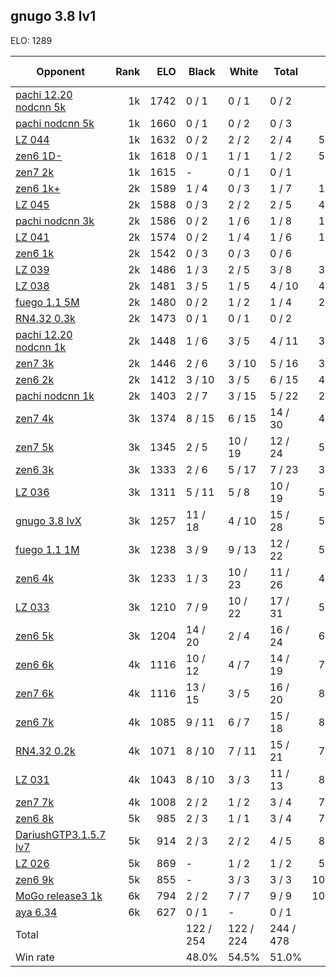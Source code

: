 ## gnugo 3.8 lv1 ##

ELO: 1289

Opponent | Rank | ELO | Black | White | Total | Win rate
---------|-----:|----:|-------|-------|-------|-------:
[pachi 12.20 nodcnn 5k](pachi%2012.20%20nodcnn%205k.md) | 1k | 1742 | 0 / 1 | 0 / 1 | 0 / 2 | 0.0%
[pachi nodcnn 5k](pachi%20nodcnn%205k.md) | 1k | 1660 | 0 / 1 | 0 / 2 | 0 / 3 | 0.0%
[LZ 044](LZ%20044.md) | 1k | 1632 | 0 / 2 | 2 / 2 | 2 / 4 | 50.0%
[zen6 1D-](zen6%201D-.md) | 1k | 1618 | 0 / 1 | 1 / 1 | 1 / 2 | 50.0%
[zen7 2k](zen7%202k.md) | 1k | 1615 | - | 0 / 1 | 0 / 1 | 0.0%
[zen6 1k+](zen6%201k+.md) | 2k | 1589 | 1 / 4 | 0 / 3 | 1 / 7 | 14.3%
[LZ 045](LZ%20045.md) | 2k | 1588 | 0 / 3 | 2 / 2 | 2 / 5 | 40.0%
[pachi nodcnn 3k](pachi%20nodcnn%203k.md) | 2k | 1586 | 0 / 2 | 1 / 6 | 1 / 8 | 12.5%
[LZ 041](LZ%20041.md) | 2k | 1574 | 0 / 2 | 1 / 4 | 1 / 6 | 16.7%
[zen6 1k](zen6%201k.md) | 2k | 1542 | 0 / 3 | 0 / 3 | 0 / 6 | 0.0%
[LZ 039](LZ%20039.md) | 2k | 1486 | 1 / 3 | 2 / 5 | 3 / 8 | 37.5%
[LZ 038](LZ%20038.md) | 2k | 1481 | 3 / 5 | 1 / 5 | 4 / 10 | 40.0%
[fuego 1.1 5M](fuego%201.1%205M.md) | 2k | 1480 | 0 / 2 | 1 / 2 | 1 / 4 | 25.0%
[RN4.32 0.3k](RN4.32%200.3k.md) | 2k | 1473 | 0 / 1 | 0 / 1 | 0 / 2 | 0.0%
[pachi 12.20 nodcnn 1k](pachi%2012.20%20nodcnn%201k.md) | 2k | 1448 | 1 / 6 | 3 / 5 | 4 / 11 | 36.4%
[zen7 3k](zen7%203k.md) | 2k | 1446 | 2 / 6 | 3 / 10 | 5 / 16 | 31.3%
[zen6 2k](zen6%202k.md) | 2k | 1412 | 3 / 10 | 3 / 5 | 6 / 15 | 40.0%
[pachi nodcnn 1k](pachi%20nodcnn%201k.md) | 2k | 1403 | 2 / 7 | 3 / 15 | 5 / 22 | 22.7%
[zen7 4k](zen7%204k.md) | 3k | 1374 | 8 / 15 | 6 / 15 | 14 / 30 | 46.7%
[zen7 5k](zen7%205k.md) | 3k | 1345 | 2 / 5 | 10 / 19 | 12 / 24 | 50.0%
[zen6 3k](zen6%203k.md) | 3k | 1333 | 2 / 6 | 5 / 17 | 7 / 23 | 30.4%
[LZ 036](LZ%20036.md) | 3k | 1311 | 5 / 11 | 5 / 8 | 10 / 19 | 52.6%
[gnugo 3.8 lvX](gnugo%203.8%20lvX.md) | 3k | 1257 | 11 / 18 | 4 / 10 | 15 / 28 | 53.6%
[fuego 1.1 1M](fuego%201.1%201M.md) | 3k | 1238 | 3 / 9 | 9 / 13 | 12 / 22 | 54.5%
[zen6 4k](zen6%204k.md) | 3k | 1233 | 1 / 3 | 10 / 23 | 11 / 26 | 42.3%
[LZ 033](LZ%20033.md) | 3k | 1210 | 7 / 9 | 10 / 22 | 17 / 31 | 54.8%
[zen6 5k](zen6%205k.md) | 3k | 1204 | 14 / 20 | 2 / 4 | 16 / 24 | 66.7%
[zen6 6k](zen6%206k.md) | 4k | 1116 | 10 / 12 | 4 / 7 | 14 / 19 | 73.7%
[zen7 6k](zen7%206k.md) | 4k | 1116 | 13 / 15 | 3 / 5 | 16 / 20 | 80.0%
[zen6 7k](zen6%207k.md) | 4k | 1085 | 9 / 11 | 6 / 7 | 15 / 18 | 83.3%
[RN4.32 0.2k](RN4.32%200.2k.md) | 4k | 1071 | 8 / 10 | 7 / 11 | 15 / 21 | 71.4%
[LZ 031](LZ%20031.md) | 4k | 1043 | 8 / 10 | 3 / 3 | 11 / 13 | 84.6%
[zen7 7k](zen7%207k.md) | 4k | 1008 | 2 / 2 | 1 / 2 | 3 / 4 | 75.0%
[zen6 8k](zen6%208k.md) | 5k | 985 | 2 / 3 | 1 / 1 | 3 / 4 | 75.0%
[DariushGTP3.1.5.7 lv7](DariushGTP3.1.5.7%20lv7.md) | 5k | 914 | 2 / 3 | 2 / 2 | 4 / 5 | 80.0%
[LZ 026](LZ%20026.md) | 5k | 869 | - | 1 / 2 | 1 / 2 | 50.0%
[zen6 9k](zen6%209k.md) | 5k | 855 | - | 3 / 3 | 3 / 3 | 100.0%
[MoGo release3 1k](MoGo%20release3%201k.md) | 6k | 794 | 2 / 2 | 7 / 7 | 9 / 9 | 100.0%
[aya 6.34](aya%206.34.md) | 6k | 627 | 0 / 1 | - | 0 / 1 | 0.0%
Total | | | 122 / 254 | 122 / 224 | 244 / 478 | 
Win rate| | | 48.0% | 54.5% | 51.0% | 
